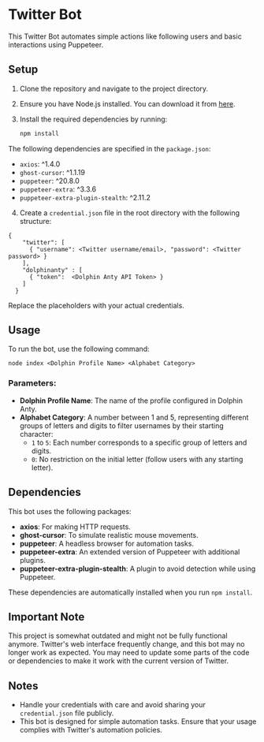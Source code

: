# Twitter Bot

This Twitter Bot automates simple actions like following users and basic interactions using Puppeteer.

## Setup

1. Clone the repository and navigate to the project directory.

2. Ensure you have Node.js installed. You can download it from [here](https://nodejs.org/).

3. Install the required dependencies by running:

   ```bash
   npm install

The following dependencies are specified in the `package.json`:

- `axios`: ^1.4.0
- `ghost-cursor`: ^1.1.19
- `puppeteer`: ^20.8.0
- `puppeteer-extra`: ^3.3.6
- `puppeteer-extra-plugin-stealth`: ^2.11.2

4. Create a `credential.json` file in the root directory with the following structure:
```
{
    "twitter": [
      { "username": <Twitter username/email>, "password": <Twitter password> }
    ],
    "dolphinanty" : [
      { "token":  <Dolphin Anty API Token> }
    ]
  }
```

Replace the placeholders with your actual credentials.

## Usage

To run the bot, use the following command:

```
node index <Dolphin Profile Name> <Alphabet Category>
```

### Parameters:

- **Dolphin Profile Name**: The name of the profile configured in Dolphin Anty.
- **Alphabet Category**: A number between 1 and 5, representing different groups of letters and digits to filter usernames by their starting character:
  - `1` to `5`: Each number corresponds to a specific group of letters and digits.
  - `0`: No restriction on the initial letter (follow users with any starting letter).

## Dependencies

This bot uses the following packages:

- **axios**: For making HTTP requests.
- **ghost-cursor**: To simulate realistic mouse movements.
- **puppeteer**: A headless browser for automation tasks.
- **puppeteer-extra**: An extended version of Puppeteer with additional plugins.
- **puppeteer-extra-plugin-stealth**: A plugin to avoid detection while using Puppeteer.

These dependencies are automatically installed when you run `npm install`.

## Important Note

This project is somewhat outdated and might not be fully functional anymore. Twitter's web interface frequently change, and this bot may no longer work as expected. You may need to update some parts of the code or dependencies to make it work with the current version of Twitter.

## Notes

- Handle your credentials with care and avoid sharing your `credential.json` file publicly.
- This bot is designed for simple automation tasks. Ensure that your usage complies with Twitter's automation policies.
